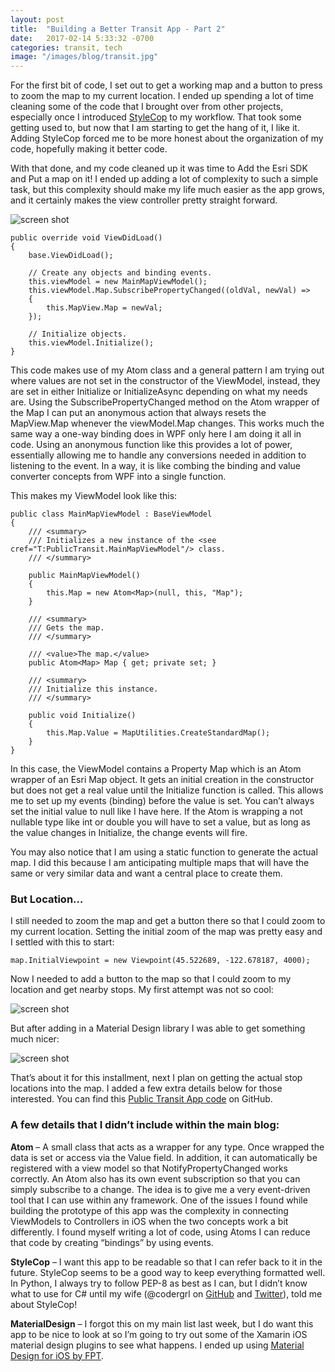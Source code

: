 ```yaml
---
layout: post
title:  "Building a Better Transit App - Part 2"
date:   2017-02-14 5:33:32 -0700
categories: transit, tech
image: "/images/blog/transit.jpg"
---
```


For the first bit of code, I set out to get a working map and a button to press to zoom the map to my current location. I ended up spending a lot of time cleaning some of the code that I brought over from other projects, especially once I introduced [StyleCop]("http://addins.monodevelop.com/Project/Index/54") to my workflow. That took some getting used to, but now that I am starting to get the hang of it, I like it. Adding StyleCop forced me to be more honest about the organization of my code, hopefully making it better code.

With that done, and my code cleaned up it was time to Add the Esri SDK and Put a map on it! I ended up adding a lot of complexity to such a simple task, but this complexity should make my life much easier as the app grows, and it certainly makes the view controller pretty straight forward.

<img src="{{ site.baseurl }}/images/blog/esri-ss-1.png" alt="screen shot">

```
public override void ViewDidLoad()
{
    base.ViewDidLoad();

    // Create any objects and binding events.
    this.viewModel = new MainMapViewModel();
    this.viewModel.Map.SubscribePropertyChanged((oldVal, newVal) =>
    {
        this.MapView.Map = newVal;
    });

    // Initialize objects.
    this.viewModel.Initialize();
}
```

This code makes use of my Atom class and a general pattern I am trying out where values are not set in the constructor of the ViewModel, instead, they are set in either Initialize or InitializeAsync depending on what my needs are.  Using the SubscribePropertyChanged method on the Atom wrapper of the Map I can put an anonymous action that always resets the MapView.Map whenever the viewModel.Map changes.  This works much the same way a one-way binding does in WPF only here I am doing it all in code.  Using an anonymous function like this provides a lot of power, essentially allowing me to handle any conversions needed in addition to listening to the event.  In a way, it is like combing the binding and value converter concepts from WPF into a single function.

This makes my ViewModel look like this:

```
public class MainMapViewModel : BaseViewModel
{
    /// <summary>
    /// Initializes a new instance of the <see cref="T:PublicTransit.MainMapViewModel"/> class.
    /// </summary>

    public MainMapViewModel()
    {
        this.Map = new Atom<Map>(null, this, "Map");
    }

    /// <summary>
    /// Gets the map.
    /// </summary>

    /// <value>The map.</value>
    public Atom<Map> Map { get; private set; }

    /// <summary>
    /// Initialize this instance.
    /// </summary>

    public void Initialize()
    {
        this.Map.Value = MapUtilities.CreateStandardMap();
    }
}
```

In this case, the ViewModel contains a Property Map which is an Atom wrapper of an Esri Map object.  It gets an initial creation in the constructor but does not get a real value until the Initialize function is called.  This allows me to set up my events (binding) before the value is set.  You can’t always set the initial value to null like I have here.  If the Atom is wrapping a not nullable type like int or double you will have to set a value, but as long as the value changes in Initialize, the change events will fire.

You may also notice that I am using a static function to generate the actual map.  I did this because I am anticipating multiple maps that will have the same or very similar data and want a central place to create them.

### But Location…

I still needed to zoom the map and get a button there so that I could zoom to my current location.  Setting the initial zoom of the map was pretty easy and I settled with this to start:

```
map.InitialViewpoint = new Viewpoint(45.522689, -122.678187, 4000);
```

Now I needed to add a button to the map so that I could zoom to my location and get nearby stops. My first attempt was not so cool:

<img src="{{ site.baseurl }}/images/blog/esri-ss-2.png" alt="screen shot">

But after adding in a Material Design library I was able to get something much nicer:

<img src="{{ site.baseurl }}/images/blog/esri-ss-3.png" alt="screen shot">


That’s about it for this installment, next I plan on getting the actual stop locations into the map.  I added a few extra details below for those interested.  You can find this [Public Transit App code]("https://github.com/MoravecLabs/PublicTransitApp/tree/Part-2") on GitHub.

### A few details that I didn’t include within the main blog:

**Atom** – A small class that acts as a wrapper for any type. Once wrapped the data is set or access via the Value field. In addition, it can automatically be registered with a view model so that NotifyPropertyChanged works correctly. An Atom also has its own event subscription so that you can simply subscribe to a change. The idea is to give me a very event-driven tool that I can use within any framework. One of the issues I found while building the prototype of this app was the complexity in connecting ViewModels to Controllers in iOS when the two concepts work a bit differently. I found myself writing a lot of code, using Atoms I can reduce that code by creating “bindings” by using events.

**StyleCop** – I want this app to be readable so that I can refer back to it in the future. StyleCop seems to be a good way to keep everything formatted well. In Python, I always try to follow PEP-8 as best as I can, but I didn’t know what to use for C# until my wife (@codergrl on [GitHub]("https://github.com/codergrl") and [Twitter]("https://twitter.com/codergrl")), told me about StyleCop!

**MaterialDesign** – I forgot this on my main list last week, but I do want this app to be nice to look at so I’m going to try out some of the Xamarin iOS material design plugins to see what happens.  I ended up using [Material Design for iOS by FPT]("https://github.com/fpt-software/Material-Controls-For-iOS").